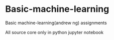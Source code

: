 # Basic-machine-learning
Basic machine-learning(andrew ng) assignments

All source core only in python jupyter notebook


